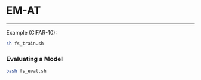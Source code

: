 # EM-AT

---



Example (CIFAR-10):

```bash
sh fs_train.sh
```

### Evaluating a Model

```bash
bash fs_eval.sh 
```

